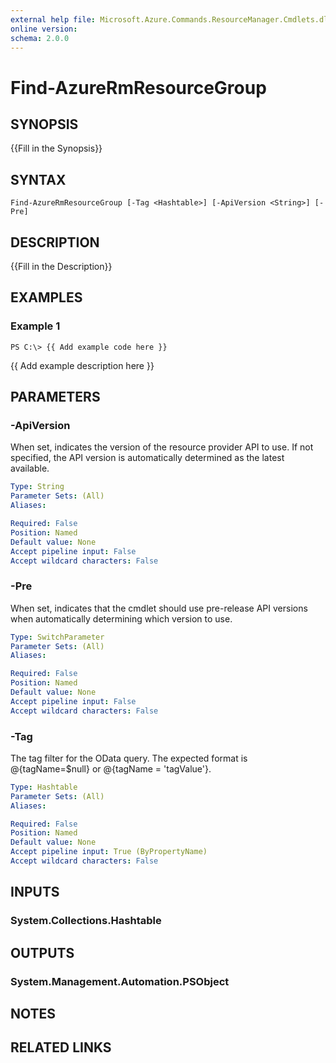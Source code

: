 ```yaml
---
external help file: Microsoft.Azure.Commands.ResourceManager.Cmdlets.dll-Help.xml
online version: 
schema: 2.0.0
---
```


# Find-AzureRmResourceGroup

## SYNOPSIS
{{Fill in the Synopsis}}

## SYNTAX

```
Find-AzureRmResourceGroup [-Tag <Hashtable>] [-ApiVersion <String>] [-Pre]
```

## DESCRIPTION
{{Fill in the Description}}

## EXAMPLES

### Example 1
```
PS C:\> {{ Add example code here }}
```

{{ Add example description here }}

## PARAMETERS

### -ApiVersion
When set, indicates the version of the resource provider API to use.
If not specified, the API version is automatically determined as the latest available.

```yaml
Type: String
Parameter Sets: (All)
Aliases: 

Required: False
Position: Named
Default value: None
Accept pipeline input: False
Accept wildcard characters: False
```

### -Pre
When set, indicates that the cmdlet should use pre-release API versions when automatically determining which version to use.

```yaml
Type: SwitchParameter
Parameter Sets: (All)
Aliases: 

Required: False
Position: Named
Default value: None
Accept pipeline input: False
Accept wildcard characters: False
```

### -Tag
The tag filter for the OData query.
The expected format is @{tagName=$null} or @{tagName = 'tagValue'}.

```yaml
Type: Hashtable
Parameter Sets: (All)
Aliases: 

Required: False
Position: Named
Default value: None
Accept pipeline input: True (ByPropertyName)
Accept wildcard characters: False
```

## INPUTS

### System.Collections.Hashtable


## OUTPUTS

### System.Management.Automation.PSObject


## NOTES

## RELATED LINKS


